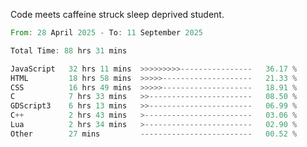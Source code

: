 Code meets caffeine struck sleep deprived student.

<!--START_SECTION:waka-->

```rust
From: 28 April 2025 - To: 11 September 2025

Total Time: 88 hrs 31 mins

JavaScript   32 hrs 11 mins  >>>>>>>>>----------------   36.17 %
HTML         18 hrs 58 mins  >>>>>--------------------   21.33 %
CSS          16 hrs 49 mins  >>>>>--------------------   18.91 %
C            7 hrs 33 mins   >>-----------------------   08.50 %
GDScript3    6 hrs 13 mins   >>-----------------------   06.99 %
C++          2 hrs 43 mins   >------------------------   03.06 %
Lua          2 hrs 34 mins   >------------------------   02.90 %
Other        27 mins         -------------------------   00.52 %
```

<!--END_SECTION:waka-->

